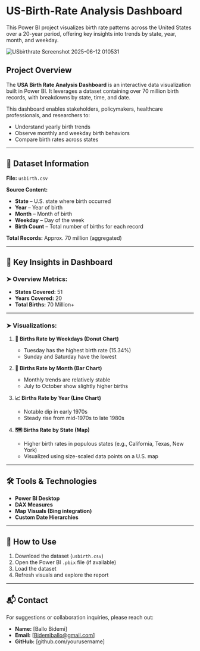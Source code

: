 # US-Birth-Rate Analysis Dashboard
This Power BI project visualizes birth rate patterns across the United States over a 20-year period, offering key insights into trends by state, year, month, and weekday.

![USbirthrate Screenshot 2025-06-12 010531](https://github.com/user-attachments/assets/81969dc7-f77d-4124-a776-7f613e554ec9)


## Project Overview

The **USA Birth Rate Analysis Dashboard** is an interactive data visualization built in Power BI. It leverages a dataset containing over 70 million birth records, with breakdowns by state, time, and date.

This dashboard enables stakeholders, policymakers, healthcare professionals, and researchers to:

* Understand yearly birth trends
* Observe monthly and weekday birth behaviors
* Compare birth rates across states

---

## 📁 Dataset Information

**File:** `usbirth.csv`

**Source Content:**

* **State** – U.S. state where birth occurred
* **Year** – Year of birth
* **Month** – Month of birth
* **Weekday** – Day of the week
* **Birth Count** – Total number of births for each record

**Total Records:** Approx. 70 million (aggregated)

---

## 📌 Key Insights in Dashboard

### ➤ Overview Metrics:

* **States Covered:** 51
* **Years Covered:** 20
* **Total Births:** 70 Million+

---

### ➤ Visualizations:

1. **📆 Births Rate by Weekdays (Donut Chart)**

   * Tuesday has the highest birth rate (15.34%)
   * Sunday and Saturday have the lowest

2. **📅 Births Rate by Month (Bar Chart)**

   * Monthly trends are relatively stable
   * July to October show slightly higher births

3. **📈 Births Rate by Year (Line Chart)**

   * Notable dip in early 1970s
   * Steady rise from mid-1970s to late 1980s

4. **🗺️ Births Rate by State (Map)**

   * Higher birth rates in populous states (e.g., California, Texas, New York)
   * Visualized using size-scaled data points on a U.S. map

---

## 🛠 Tools & Technologies

* **Power BI Desktop**
* **DAX Measures**
* **Map Visuals (Bing integration)**
* **Custom Date Hierarchies**

---

## 🚀 How to Use

1. Download the dataset (`usbirth.csv`)
2. Open the Power BI `.pbix` file (if available)
3. Load the dataset
4. Refresh visuals and explore the report

---

## 📬 Contact

For suggestions or collaboration inquiries, please reach out:

* **Name:** \[Ballo Bidemi]
* **Email:** \[Bidemiballo@gmail.com]
* **GitHub:** \[github.com/yourusername]

